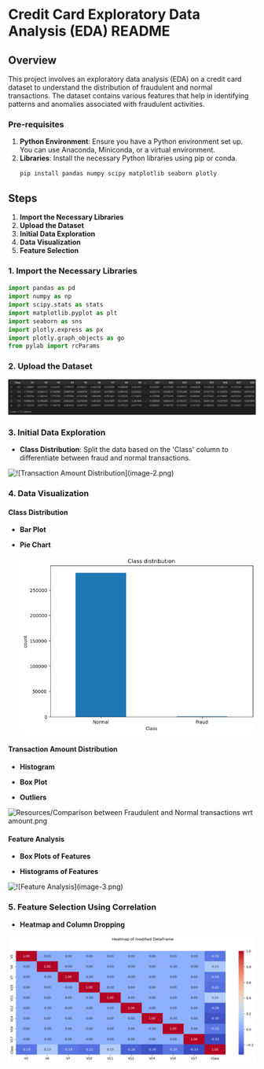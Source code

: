 # Credit Card Exploratory Data Analysis (EDA) README

## Overview
This project involves an exploratory data analysis (EDA) on a credit card dataset to understand the distribution of fraudulent and normal transactions. The dataset contains various features that help in identifying patterns and anomalies associated with fraudulent activities.


### Pre-requisites

1. **Python Environment**: Ensure you have a Python environment set up. You can use Anaconda, Miniconda, or a virtual environment.
2. **Libraries**: Install the necessary Python libraries using pip or conda.
   ```sh
   pip install pandas numpy scipy matplotlib seaborn plotly
   ```


## Steps
1. **Import the Necessary Libraries**
2. **Upload the Dataset**
3. **Initial Data Exploration**
4. **Data Visualization**
5. **Feature Selection**

### 1. Import the Necessary Libraries
```python
import pandas as pd
import numpy as np
import scipy.stats as stats
import matplotlib.pyplot as plt
import seaborn as sns
import plotly.express as px
import plotly.graph_objects as go
from pylab import rcParams
```

### 2. Upload the Dataset

![Dataset](<Resources/dataset.png>)

### 3. Initial Data Exploration
- **Class Distribution**: Split the data based on the 'Class' column to differentiate between fraud and normal transactions.

![  !\[Transaction Amount Distribution\](image-2.png)
](<Resources/Transaction Amount Distribution.png>)

### 4. Data Visualization
#### Class Distribution

- **Bar Plot**
 

- **Pie Chart**

  
  ![!\[Class Distribution\](image.png)](<Resources/Class Distribution.png>)


#### Transaction Amount Distribution

- **Histogram**
 
- **Box Plot**
 
- **Outliers**
  
![Resources/Comparison between Fraudulent and Normal transactions wrt amount.png  
](<Resources/Comparison between Fraudulent and Normal transactions wrt amount.png>)

#### Feature Analysis

- **Box Plots of Features**
  

- **Histograms of Features**

![  !\[Feature Analysis\](image-3.png)
](<Resources/Feature Analysis.png>)

### 5. Feature Selection Using Correlation

- **Heatmap and Column Dropping**

![  !\[Heatmap\](image-4.png)](Resources/Heatmap.png)

